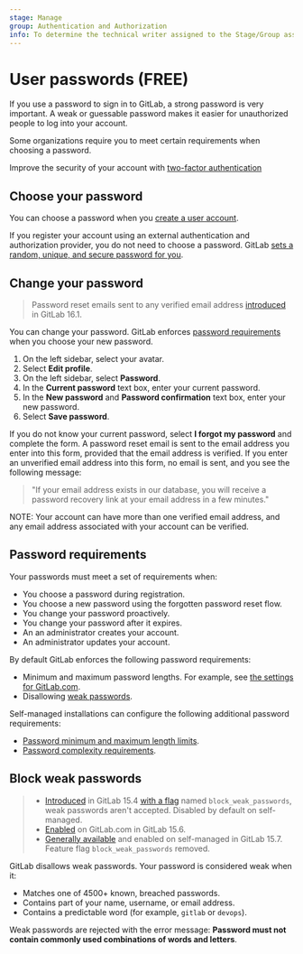 ```yaml
---
stage: Manage
group: Authentication and Authorization
info: To determine the technical writer assigned to the Stage/Group associated with this page, see https://about.gitlab.com/handbook/product/ux/technical-writing/#assignments
---
```


# User passwords **(FREE)**

If you use a password to sign in to GitLab, a strong password is very important. A weak or guessable password makes it
easier for unauthorized people to log into your account.

Some organizations require you to meet certain requirements when choosing a password.

Improve the security of your account with [two-factor authentication](account/two_factor_authentication.md)

## Choose your password

You can choose a password when you [create a user account](account/create_accounts.md).

If you register your account using an external authentication and
authorization provider, you do not need to choose a password. GitLab
[sets a random, unique, and secure password for you](../../security/passwords_for_integrated_authentication_methods.md).

## Change your password

> Password reset emails sent to any verified email address [introduced](https://gitlab.com/gitlab-org/gitlab/-/issues/16311) in GitLab 16.1.

You can change your password. GitLab enforces [password requirements](#password-requirements) when you choose your new
password.

1. On the left sidebar, select your avatar.
1. Select **Edit profile**.
1. On the left sidebar, select **Password**.
1. In the **Current password** text box, enter your current password.
1. In the **New password** and **Password confirmation** text box, enter your new password.
1. Select **Save password**.

If you do not know your current password, select **I forgot my password**
and complete the form. A password reset email is sent to the email address you
enter into this form, provided that the email address is verified. If you enter an
unverified email address into this form, no email is sent, and you see the following
message:

> "If your email address exists in our database, you will receive a password recovery link at your email address in a few minutes."

NOTE:
Your account can have more than one verified email address, and any email address
associated with your account can be verified.

## Password requirements

Your passwords must meet a set of requirements when:

- You choose a password during registration.
- You choose a new password using the forgotten password reset flow.
- You change your password proactively.
- You change your password after it expires.
- An an administrator creates your account.
- An administrator updates your account.

By default GitLab enforces the following password requirements:

- Minimum and maximum password lengths. For example,
  see [the settings for GitLab.com](../gitlab_com/index.md#password-requirements).
- Disallowing [weak passwords](#block-weak-passwords).

Self-managed installations can configure the following additional password requirements:

- [Password minimum and maximum length limits](../../security/password_length_limits.md).
- [Password complexity requirements](../admin_area/settings/sign_up_restrictions.md#password-complexity-requirements).

## Block weak passwords

> - [Introduced](https://gitlab.com/gitlab-org/gitlab/-/issues/23610) in GitLab 15.4 [with a flag](../../administration/feature_flags.md) named `block_weak_passwords`, weak passwords aren't accepted. Disabled by default on self-managed.
> - [Enabled](https://gitlab.com/gitlab-org/gitlab/-/issues/363445) on GitLab.com in GitLab 15.6.
> - [Generally available](https://gitlab.com/gitlab-org/gitlab/-/issues/363445) and enabled on self-managed in GitLab 15.7. Feature flag `block_weak_passwords` removed.

GitLab disallows weak passwords. Your password is considered weak when it:

- Matches one of 4500+ known, breached passwords.
- Contains part of your name, username, or email address.
- Contains a predictable word (for example, `gitlab` or `devops`).

Weak passwords are rejected with the error message: **Password must not contain commonly used combinations of words and letters**.
